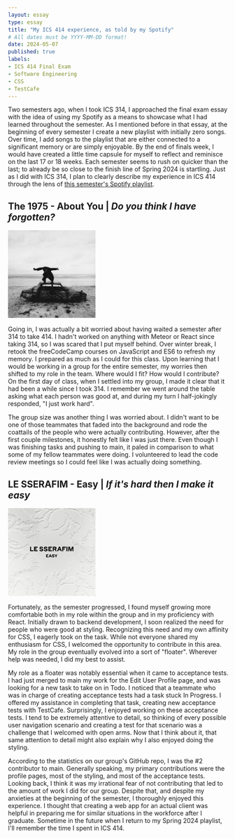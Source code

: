 ```yaml
---
layout: essay
type: essay
title: "My ICS 414 experience, as told by my Spotify"
# All dates must be YYYY-MM-DD format!
date: 2024-05-07
published: true
labels:
- ICS 414 Final Exam
- Software Engineering
- CSS
- TestCafe
---
```


Two semesters ago, when I took ICS 314, I approached the final exam essay with the idea of using my Spotify as a means to showcase what I had learned throughout the semester. As I mentioned before in that essay, at the beginning of every semester I create a new playlist with initially zero songs. Over time, I add songs to the playlist that are either connected to a significant memory or are simply enjoyable. By the end of finals week, I would have created a little time capsule for myself to reflect and reminisce on the last 17 or 18 weeks. Each semester seems to rush on quicker than the last; to already be so close to the finish line of Spring 2024 is startling. Just as I did with ICS 314, I plan to clearly describe my experience in ICS 414 through the lens of [this semester's Spotify playlist](https://open.spotify.com/playlist/0sXG4xCugakEbUZtkwqiaG?si=b6e7a1e741634bed).

## The 1975 - About You | _Do you think I have forgotten?_
<img src="../img/1975-bfiafl.jpg" class="float-start pe-3 pt-2" width="200px" alt="The 1975 - Being Funny in a Foreign Language album cover">

Going in, I was actually a bit worried about having waited a semester after 314 to take 414. I hadn't worked on anything with Meteor or React since taking 314, so I was scared that I put myself behind. Over winter break, I retook the freeCodeCamp courses on JavaScript and ES6 to refresh my memory. I prepared as much as I could for this class. Upon learning that I would be working in a group for the entire semester, my worries then shifted to my role in the team. Where would I fit? How would I contribute? On the first day of class, when I settled into my group, I made it clear that it had been a while since I took 314. I remember we went around the table asking what each person was good at, and during my turn I half-jokingly responded, "I just work hard". 

The group size was another thing I was worried about. I didn't want to be one of those teammates that faded into the background and rode the coattails of the people who were actually contributing. However, after the first couple milestones, it honestly felt like I was just there. Even though I was finishing tasks and pushing to main, it paled in comparison to what some of my fellow teammates were doing. I volunteered to lead the code review meetings so I could feel like I was actually doing something.

## LE SSERAFIM - Easy | _If it's hard then I make it easy_ 
<img src="../img/le-sserafim-easy.jpg" class="float-start pe-3 pt-2" width="200px" alt="LE SSERAFIM - Easy EP cover">

Fortunately, as the semester progressed, I found myself growing more comfortable both in my role within the group and in my proficiency with React. Initially drawn to backend development, I soon realized the need for people who were good at styling. Recognizing this need and my own affinity for CSS, I eagerly took on the task. While not everyone shared my enthusiasm for CSS, I welcomed the opportunity to contribute in this area. My role in the group eventually evolved into a sort of "floater". Wherever help was needed, I did my best to assist.

My role as a floater was notably essential when it came to acceptance tests. I had just merged to main my work for the Edit User Profile page, and was looking for a new task to take on in Todo. I noticed that a teammate who was in charge of creating acceptance tests had a task stuck In Progress. I offered my assistance in completing that task, creating new acceptance tests with TestCafe. Surprisingly, I enjoyed working on these acceptance tests. I tend to be extremely attentive to detail, so thinking of every possible user navigation scenario and creating a test for that scenario was a challenge that I welcomed with open arms. Now that I think about it, that same attention to detail might also explain why I also enjoyed doing the styling.

According to the statistics on our group's GitHub repo, I was the #2 contributor to main. Generally speaking, my primary contributions were the profile pages, most of the styling, and most of the acceptance tests. Looking back, I think it was my irrational fear of not contributing that led to the amount of work I did for our group. Despite that, and despite my anxieties at the beginning of the semester, I thoroughly enjoyed this experience. I thought that creating a web app for an actual client was helpful in preparing me for similar situations in the workforce after I graduate. Sometime in the future when I return to my Spring 2024 playlist, I'll remember the time I spent in ICS 414.